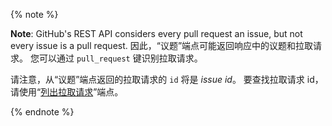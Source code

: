 {% note %}

**Note**: GitHub's REST API considers every pull request an issue, but not every issue is a pull request. 因此，“议题”端点可能返回响应中的议题和拉取请求。 您可以通过 `pull_request` 键识别拉取请求。

请注意，从“议题”端点返回的拉取请求的 `id` 将是 _issue id_。 要查找拉取请求 id，请使用“[列出拉取请求](/v3/pulls/#list-pull-requests)”端点。

{% endnote %}
